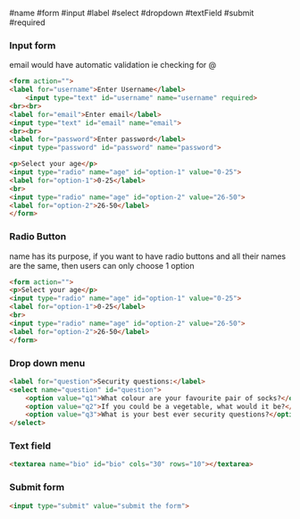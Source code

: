 #name #form #input #label #select #dropdown #textField #submit #required 


### Input form
email would have automatic validation ie checking for @
```html
<form action="">
<label for="username">Enter Username</label>
	<input type="text" id="username" name="username" required>
<br><br>
<label for="email">Enter email</label>
<input type="text" id="email" name="email">
<br><br>
<label for="password">Enter password</label>
<input type="password" id="password" name="password">

<p>Select your age</p>
<input type="radio" name="age" id="option-1" value="0-25">
<label for="option-1">0-25</label>
<br>
<input type="radio" name="age" id="option-2" value="26-50">
<label for="option-2">26-50</label>
</form>
```

### Radio Button
name has its purpose, if you want to have radio buttons and all their names are the same, then users can only choose 1 option

```html
<form action="">
<p>Select your age</p>
<input type="radio" name="age" id="option-1" value="0-25">
<label for="option-1">0-25</label>
<br>
<input type="radio" name="age" id="option-2" value="26-50">
<label for="option-2">26-50</label>
</form>
```


### Drop down menu
```html
<label for="question">Security questions:</label>
<select name="question" id="question">
	<option value="q1">What colour are your favourite pair of socks?</option>
	<option value="q2">If you could be a vegetable, what would it be?</option>
	<option value="q3">What is your best ever security questions?</option>
</select>
```

### Text field

```html
<textarea name="bio" id="bio" cols="30" rows="10"></textarea>
```

### Submit form
```html
<input type="submit" value="submit the form">
```